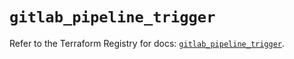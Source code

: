 # `gitlab_pipeline_trigger`

Refer to the Terraform Registry for docs: [`gitlab_pipeline_trigger`](https://registry.terraform.io/providers/gitlabhq/gitlab/17.3.0/docs/resources/pipeline_trigger).
